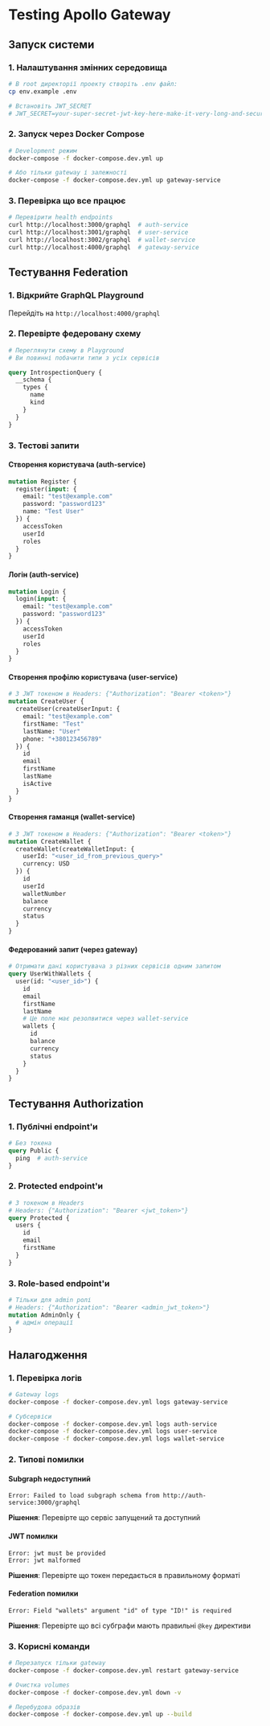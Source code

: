 # Testing Apollo Gateway

## Запуск системи

### 1. Налаштування змінних середовища
```bash
# В root директорії проекту створіть .env файл:
cp env.example .env

# Встановіть JWT_SECRET
# JWT_SECRET=your-super-secret-jwt-key-here-make-it-very-long-and-secure
```

### 2. Запуск через Docker Compose
```bash
# Development режим
docker-compose -f docker-compose.dev.yml up

# Або тільки gateway і залежності
docker-compose -f docker-compose.dev.yml up gateway-service
```

### 3. Перевірка що все працює
```bash
# Перевірити health endpoints
curl http://localhost:3000/graphql  # auth-service
curl http://localhost:3001/graphql  # user-service  
curl http://localhost:3002/graphql  # wallet-service
curl http://localhost:4000/graphql  # gateway-service
```

## Тестування Federation

### 1. Відкрийте GraphQL Playground
Перейдіть на `http://localhost:4000/graphql`

### 2. Перевірте федеровану схему
```graphql
# Переглянути схему в Playground
# Ви повинні побачити типи з усіх сервісів

query IntrospectionQuery {
  __schema {
    types {
      name
      kind
    }
  }
}
```

### 3. Тестові запити

#### Створення користувача (auth-service)
```graphql
mutation Register {
  register(input: {
    email: "test@example.com"
    password: "password123"
    name: "Test User"
  }) {
    accessToken
    userId
    roles
  }
}
```

#### Логін (auth-service)
```graphql
mutation Login {
  login(input: {
    email: "test@example.com"
    password: "password123"
  }) {
    accessToken
    userId
    roles
  }
}
```

#### Створення профілю користувача (user-service)
```graphql
# З JWT токеном в Headers: {"Authorization": "Bearer <token>"}
mutation CreateUser {
  createUser(createUserInput: {
    email: "test@example.com"
    firstName: "Test"
    lastName: "User"
    phone: "+380123456789"
  }) {
    id
    email
    firstName
    lastName
    isActive
  }
}
```

#### Створення гаманця (wallet-service)
```graphql
# З JWT токеном в Headers: {"Authorization": "Bearer <token>"}
mutation CreateWallet {
  createWallet(createWalletInput: {
    userId: "<user_id_from_previous_query>"
    currency: USD
  }) {
    id
    userId
    walletNumber
    balance
    currency
    status
  }
}
```

#### Федерований запит (через gateway)
```graphql
# Отримати дані користувача з різних сервісів одним запитом
query UserWithWallets {
  user(id: "<user_id>") {
    id
    email
    firstName
    lastName
    # Це поле має резолвитися через wallet-service
    wallets {
      id
      balance
      currency
      status
    }
  }
}
```

## Тестування Authorization

### 1. Публічні endpoint'и
```graphql
# Без токена
query Public {
  ping  # auth-service
}
```

### 2. Protected endpoint'и
```graphql
# З токеном в Headers
# Headers: {"Authorization": "Bearer <jwt_token>"}
query Protected {
  users {
    id
    email
    firstName
  }
}
```

### 3. Role-based endpoint'и
```graphql
# Тільки для admin ролі
# Headers: {"Authorization": "Bearer <admin_jwt_token>"}
mutation AdminOnly {
  # адмін операції
}
```

## Налагодження

### 1. Перевірка логів
```bash
# Gateway logs
docker-compose -f docker-compose.dev.yml logs gateway-service

# Субсервіси
docker-compose -f docker-compose.dev.yml logs auth-service
docker-compose -f docker-compose.dev.yml logs user-service
docker-compose -f docker-compose.dev.yml logs wallet-service
```

### 2. Типові помилки

#### Subgraph недоступний
```
Error: Failed to load subgraph schema from http://auth-service:3000/graphql
```
**Рішення**: Перевірте що сервіс запущений та доступний

#### JWT помилки
```
Error: jwt must be provided
Error: jwt malformed
```
**Рішення**: Перевірте що токен передається в правильному форматі

#### Federation помилки
```
Error: Field "wallets" argument "id" of type "ID!" is required
```
**Рішення**: Перевірте що всі субграфи мають правильні `@key` директиви

### 3. Корисні команди
```bash
# Перезапуск тільки gateway
docker-compose -f docker-compose.dev.yml restart gateway-service

# Очистка volumes
docker-compose -f docker-compose.dev.yml down -v

# Перебудова образів
docker-compose -f docker-compose.dev.yml up --build
```
